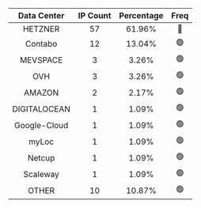| Data Center | IP Count | Percentage | Freq |
|:------------:|:--------:|:-----------:|:-----:|
| HETZNER | 57 | 61.96% | 🔴 |
| Contabo | 12 | 13.04% | 🟢 |
| MEVSPACE | 3 | 3.26% | 🟢 |
| OVH | 3 | 3.26% | 🟢 |
| AMAZON | 2 | 2.17% | 🟢 |
| DIGITALOCEAN | 1 | 1.09% | 🟢 |
| Google-Cloud | 1 | 1.09% | 🟢 |
| myLoc | 1 | 1.09% | 🟢 |
| Netcup | 1 | 1.09% | 🟢 |
| Scaleway | 1 | 1.09% | 🟢 |
| OTHER | 10 | 10.87% | 🟢 |